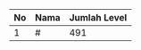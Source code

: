 | No | Nama            | Jumlah Level |
|----|-----------------|--------------|
| 1  | #    |    491        |
